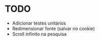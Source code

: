 # TODO

- Adicionar testes unitários
- Redimensionar fonte (salvar no cookie)
- Scroll infinito na pesquisa
